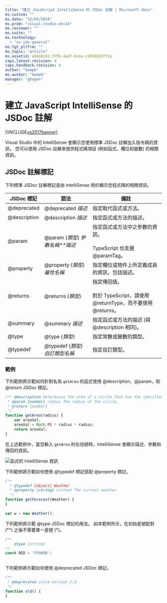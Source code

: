 ```yaml
---
title: "建立 JavaScript IntelliSense 的 JSDoc 註解 | Microsoft Docs"
ms.custom: ""
ms.date: "12/05/2016"
ms.prod: "visual-studio-dev14"
ms.reviewer: ""
ms.suite: ""
ms.technology: 
  - "vs-ide-general"
ms.tgt_pltfrm: ""
ms.topic: "article"
ms.assetid: a0dadc81-3755-4a47-bcee-c1010819ff2a
caps.latest.revision: 4
caps.handback.revision: 4
author: "kempb"
ms.author: "kempb"
manager: "ghogen"
---
```

# 建立 JavaScript IntelliSense 的 JSDoc 註解
[!INCLUDE[vs2017banner](../code-quality/includes/vs2017banner.md)]

Visual Studio 中的 IntelliSense 會顯示您使用標準 JSDoc 註解加入指令碼的資訊。  您可以使用 JSDoc 註解來提供程式碼項目 \(例如函式、欄位和變數\) 的相關資訊。  
  
## JSDoc 註解標記  
 下列標準 JSDoc 註解標記是由 IntelliSense 用於顯示您程式碼的相關資訊。  
  
|JSDoc 標記|語法|備註|  
|--------------|--------|--------|  
|@deprecated|@deprecated *描述*|指定取代函式或方法。|  
|@description|@description *描述*|指定函式或方法的描述。|  
|@param|@param {*類型*} *參數名稱**描述*|指定函式或方法中之參數的資訊。<br /><br /> TypeScript 也支援 @paramTag。|  
|@property|@property {*類型*} *屬性名稱*|指定欄位或物件上所定義成員的資訊，包括描述。|  
|@returns|@returns {*類型*}|指定傳回值。<br /><br /> 對於 TypeScript，請使用 @returnType，而不要使用 @returns。|  
|@summary|@summary *描述*|指定函式或方法的描述 \(與 @description 相同\)。|  
|@type|@type {*類型*}|指定常數或變數的類型。|  
|@typedef|@typedef {*類型*} *自訂類型名稱*|指定自訂類型。|  
  
### 範例  
 下列範例將示範如何針對名為 `getArea` 的函式使用 @description、@param，和 @return JSDoc 標記。  
  
```javascript  
/** @description Determines the area of a circle that has the specified radius parameter.  
 * @param {number} radius The radius of the circle.  
 * @return {number}  
 */  
function getArea(radius) {  
    var areaVal;  
    areaVal = Math.PI * radius * radius;  
    return areaVal;  
}  
```  
  
 在上述範例中，當您輸入 `getArea` 的左括號時，IntelliSense 會顯示描述、參數和傳回的資訊。  
  
 ![函式的 IntelliSense 資訊](~/ide/media/js_intellisense_jsdoc_comments.png "JS\_IntelliSense\_JSDoc\_Comments")  
  
 下列範例將示範如何使用 @typedef 標記搭配 @property 標記。  
  
```javascript  
/**  
  * @typedef {object} Weather  
  * @property {string} current The current weather.  
  */  
function getForecast(Weather) {  
}  
  
var w = new Weather();  
```  
  
 下列範例將示範 @type JSDoc 標記的用法。  如本範例所示，在初始星號配對 \(\*\*\) 之後不需要單一星號 \(\*\)。  
  
```javascript  
/**  
    @type {string}  
*/  
const RED = 'FF0000';  
  
```  
  
 下列範例將示範如何使用 @deprecated JSDoc 標記。  
  
```javascript  
/**  
 * @deprecated since version 2.0  
 */  
function old() {  
}  
```